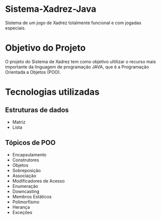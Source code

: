 # Sistema-Xadrez-Java

Sistema de um jogo de Xadrez totalmente funcional e com jogadas especiais.


# Objetivo do Projeto 

O projeto do Sistema de Xadrez tem como objetivo ultilizar o recurso mais importante da linguagem de programaçäo JAVA, que é a Programaçäo Orientada a Objetos (POO).


# Tecnologias utilizadas 


## Estruturas de dados

- Matriz
- Lista


## Tópicos de POO

- Encapsulamento
- Construtores
- Objetos
- Sobreposição
- Associação
- Modificadores de Acesso
- Enumeraçäo
- Downcasting
- Membros Estáticos 
- Polimorfismo
- Herança
- Exceções
